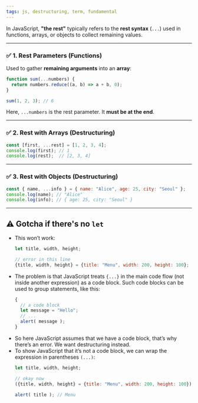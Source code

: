 ```yaml
---
tags: js, destructuring, term, fundamental
---
```


In JavaScript, **"the rest"** typically refers to the **rest syntax** (`...`) used in functions, arrays, or objects to collect remaining values.

---

### ✅ 1. **Rest Parameters (Functions)**

Used to gather **remaining arguments** into an **array**:

```js
function sum(...numbers) {
  return numbers.reduce((a, b) => a + b, 0);
}

sum(1, 2, 3); // 6
```

Here, `...numbers` is the rest parameter. It **must be at the end**.

---

### ✅ 2. **Rest with Arrays (Destructuring)**

```js
const [first, ...rest] = [1, 2, 3, 4];
console.log(first); // 1
console.log(rest);  // [2, 3, 4]
```

---

### ✅ 3. **Rest with Objects (Destructuring)**

```js
const { name, ...info } = { name: "Alice", age: 25, city: "Seoul" };
console.log(name); // "Alice"
console.log(info); // { age: 25, city: "Seoul" }
```

---

## ⚠️ Gotcha if there's no `let`

- This won’t work:
	```js
	let title, width, height;
	
	// error in this line
	{title, width, height} = {title: "Menu", width: 200, height: 100};
	```
- The problem is that JavaScript treats `{...}` in the main code flow (not inside another expression) as a code block. Such code blocks can be used to group statements, like this:
	```js
	{
	  // a code block
	  let message = "Hello";
	  // ...
	  alert( message );
	}
	```
- So here JavaScript assumes that we have a code block, that’s why there’s an error. We want destructuring instead.
- To show JavaScript that it’s not a code block, we can wrap the expression in parentheses `(...)`:
	```js
	let title, width, height;
	
	// okay now
	({title, width, height} = {title: "Menu", width: 200, height: 100});
	
	alert( title ); // Menu
	```